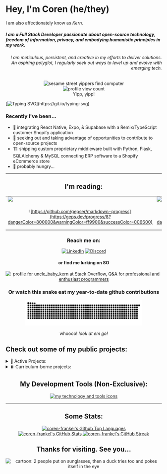 # Hey, I'm Coren (he/they)

<p>I am also affectionately know as <em>Kern</em>.</p>
<h5>
  I am a Full Stack Developer passionate about open-source technology, freedom of information, privacy, and embodying humanistic principles in my work.
</h5>
<h6 align=end>
  I am meticulous, persistent, and creative in my efforts to deliver solutions.
  An aspiring polyglot, I regularly seek out ways to level up and evolve with emerging tech.
</h6>
<div align="center">
  <img alt="sesame street yippers find computer" src="https://i.giphy.com/media/GsiBgbwZAsWsg/giphy.webp"/>
  <br/>
  <img src="https://komarev.com/ghpvc/?username=coren-frankel&label=Profile%20View%20Count&color=4CC733&style=plastic" alt="profile view count" />
  <br/>
  <caption>Yipp, yipp!</caption>
</div>

[![Typing SVG](https://readme-typing-svg.demolab.com/?pause=500&color=F70000&width=1000&vCenter=true&lines=Interests:+Film,+Literature,+Art,+Philosophy,+Music,+Puzzles,+Lists...;Genres:+Horror,+Sci-Fi,+Fantasy,+Satire,+Drama,+Mystery,+Suspense...;Games:+puzzle-based,+story-driven,+role-playing,+survival-horror...;Tunes:+Folk,+Punk,+R%26B,+Lo-Fi,+Shoegaze,+Indie,+Hardcore,+Hip-Hop,+Snake+Jazz...;All+work+and+no+play+makes+Kern+a+dull+something,+something.+Yada,+yada,+yada...)](https://git.io/typing-svg)

### Recently I've been...
- 💭 integrating React Native, Expo, & Supabase with a Remix/TypeScript customer Shopify application
- 🔌 seeking out and taking advantage of opportunities to contribute to open-source projects
- 🏗️ shipping custom proprietary middleware built with Python, Flask, SQLAlchemy & MySQL connecting ERP software to a Shopify eCommerce store
- 🥨 probably hungry...


<hr/>
<h2 align=center>I'm reading:</h2>
<table align=center>
  <tr>
  <td><!-- Strong Female Character -->
  <a href="https://share.libbyapp.com/title/9580780">
    <img src="https://ic.od-cdn.com/resize?type=auto&width=536&quality=80&force=true&height=715&url=%2FImageType-100%2F0111-1%2F%257B2D7F2FC5-AF38-4F42-9BB8-FAAED5136E25%257DIMG100.JPG" width="250px"/>
  </a>
  </td>
  <td><!-- They Lurk -->
  <a href="https://share.libbyapp.com/title/9420397">
    <img src="https://ic.od-cdn.com/resize?type=auto&width=536&quality=80&force=true&height=715&url=%2FImageType-100%2F0111-1%2F%257B8CD6A262-644A-421B-B55C-9FF6E4B8695D%257DIMG100.JPG" width="250px"/>
  </a>
  </td>
  <td><!-- Crying in H Mart -->
  <a href="https://share.libbyapp.com/title/5639811">
    <img src="https://img1.od-cdn.com/ImageType-100/0111-1/%7B2BEE8523-8677-493F-8315-9C9B5C676FBE%7DIMG100.JPG" width="250px"/>
  </a>
  </td>
</tr>
  <tr>
    <td align=center>
      
  ![https://github.com/gepser/markdown-progress](https://geps.dev/progress/8?dangerColor=800000&warningColor=ff9900&successColor=006600)
      
  <!-- Strong Female Character - Fern Brady -->
  </td>
  <td align=center>
    
  ![https://github.com/gepser/markdown-progress](https://geps.dev/progress/61?dangerColor=800000&warningColor=ff9900&successColor=006600)

  <!-- They Lurk - Ronald Malfi -->
  </td>
  <td align=center>
    
  ![https://github.com/gepser/markdown-progress](https://geps.dev/progress/74?dangerColor=800000&warningColor=ff9900&successColor=006600)

  <!-- Crying in H Mart - Michelle Zauner -->
  </td>
  </tr>
  
  
</table>


<div align="center">
  
### Reach me on:
[![LinkedIn](https://img.shields.io/badge/LinkedIn-0A66C2.svg?style=plastic&logo=linkedin)](https://linkedin.com/in/coren-frankel)
[![Discord](https://img.shields.io/badge/Discord-black?style=plastic&logo=discord&logoColor=white&labelColor=5865F2)](https://discordapp.com/users/uncle_baby_kern#8432)

#### or find me lurking on SO

<a href="https://stackoverflow.com/users/19356052/uncle-baby-kern"><img src="https://stackoverflow.com/users/flair/19356052.png?theme=hotdog" width="208" height="58" alt="profile for uncle_baby_kern at Stack Overflow, Q&amp;A for professional and enthusiast programmers" title="profile for uncle_baby_kern at Stack Overflow, Q&amp;A for professional and enthusiast programmers"></a>
</div>
  


<div align=center>
  
### Or watch this snake eat my year-to-date github contributions
  <picture>
  <source media="(prefers-color-scheme: light)" srcset="https://raw.githubusercontent.com/coren-frankel/coren-frankel/output/github-contribution-grid-snake.svg">
  <source media="(prefers-color-scheme: dark)" srcset="https://raw.githubusercontent.com/coren-frankel/coren-frankel/output/github-contribution-grid-snake-dark.svg">
  <img src="https://raw.githubusercontent.com/coren-frankel/coren-frankel/output/github-contribution-grid-snake-dark.svg" alt="snake eating my contributions, dang it!" width="75%" title="hungry snake">
</picture>
    <p>whoooo! <em>look at em go!</em></p>
</div>

## Check out some of my public projects:

<details>
  <summary>🦫 Active Projects:</summary>

  + 📦 [*culinary-unit-abbreviation*](https://www.npmjs.com/package/culinary-unit-abbreviation) - lightweight and tested npm library that converts culinary unit strings into their corresponding abbreviations
    - TypeScript/Jest/npm
    - [*repository*](https://github.com/coren-frankel/culinary-unit-abbreviation)
  + 📝 [*WebDev Flashcards*](https://webdev-flashcards.vercel.app/) - An open-source Web Developer study tool deployed on Vercel
    - JavaScript Full Stack (Node.js, React, Express, MongoDB)
    - [*repository*](https://github.com/m-smith15/webdev_flashcards)
  + 🕹️ [*NinjaSweeper*](https://coren-frankel.github.io/NinjaSweeper/) - Minesweeper clone hosted with GitHub Pages
    - Vanilla JavaScript/CSS/HTML
    - [*repository*](https://github.com/coren-frankel/NinjaSweeper)
  
</details>
<details>
  <summary>⏸️ Curriculum-borne projects:</summary>
  
  + 🍔 *GetYum* - A User-driven & spoonacular-fueled Recipe-to-Grocery List app with Spotify Web player integration
    - Java/Spring/MySQL/React
    - [*GetYum Repo*](https://github.com/richzarate1997/recipe_routers#readme) 
  + 📈 VolatilitySurf - Stock Options Volatility Surface Trading Tool 
    - Java/Spring/MySQL
    - [VolatilitySurf Repo](https://github.com/coren-frankel/VolatilitySurf)
  + 🤧 *LookAchoo* - Geolocal Sneeze Context App
    - JavaScript/MERN stack (MongoDB, Express, React, Node) 
    - [*LookAchoo Repo*](https://github.com/coren-frankel/LookAchoo")
  + 🍳 *piqr* - Random Recipe CRUD App
    - Python/Flask/MySQL
    - [*piqr Repo*](https://github.com/coren-frankel/meal_picker)
  
</details>


<div align=center>

## My Development Tools (Non-Exclusive):
  
  <a href="https://github.com/LelouchFR/skill-icons">
    <img alt="my technology and tools icons" src="https://go-skill-icons.vercel.app/api/icons?i=html,css,md,js,ts,py,java,yaml,react,remix,nodejs,flask,spring,npm,pnpm,maven,prisma,graphql,vscode,idea,androidstudio,xcode,postman,figma,jest,regex,tailwind,bootstrap,materialui,vite,sqlite,mysql,supabase,mongodb,digitalocean,shopify,docker,vercel,gcp,githubactions&perline=8&theme=dark" />
  </a>
</div>
<hr/>


<div align="center">

## Some Stats:

  <a href="https://github.com/anuraghazra/github-readme-stats">
  <div>
      <img alt="coren-frankel's Github Top Languages" src="https://github-readme-stats.coren-frankel.vercel.app/api/top-langs/?username=coren-frankel&layout=donut-vertical&theme=merko&size_weight=0.5&count_weight=0.5" />
  </div>
  <img alt="coren-frankel's GitHub Stats" src="https://github-readme-stats.coren-frankel.vercel.app/api?username=coren-frankel&theme=dracula&show_icons=true&show_private=true" />
  </a>
  <a href="https://github.com/DenverCoder1/github-readme-streak-stats">
    <img src="https://github-readme-streak-stats-pi-sable.vercel.app/?user=coren-frankel&theme=ambient-gradient&exclude_days=Sun%2CSat" alt="coren-frankel's GitHub Streak" />
  </a>
</div>

<div align=center>
  
  ## Thanks for visiting. See you...
  
  <img src="https://i.giphy.com/media/GHeV8BGjJAAWk/giphy.webp" alt=" cartoon: 2 people put on sunglasses, then a duck tries too and pokes itself in the eye" />
</div>

